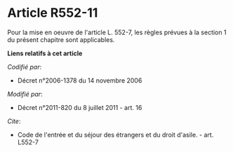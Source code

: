 # Article R552-11

Pour la mise en oeuvre de l'article L. 552-7, les règles prévues à la section 1 du présent chapitre sont applicables.

**Liens relatifs à cet article**

_Codifié par_:

  - Décret n°2006-1378 du 14 novembre 2006

_Modifié par_:

  - Décret n°2011-820 du 8 juillet 2011 - art. 16

_Cite_:

  - Code de l'entrée et du séjour des étrangers et du droit d'asile. - art. L552-7
